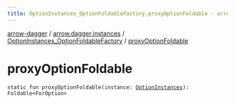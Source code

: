 ```yaml
---
title: OptionInstances_OptionFoldableFactory.proxyOptionFoldable - arrow-dagger
---
```


[arrow-dagger](../../index.html) / [arrow.dagger.instances](../index.html) / [OptionInstances_OptionFoldableFactory](index.html) / [proxyOptionFoldable](./proxy-option-foldable.html)

# proxyOptionFoldable

`static fun proxyOptionFoldable(instance: `[`OptionInstances`](../-option-instances/index.html)`): Foldable<ForOption>`